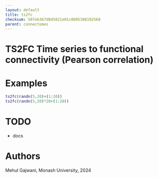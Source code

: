 ```yaml
---
layout: default
title: ts2fc
checksum: 507eb367d845821e01c0895308192568
parent: connectomes
---
```



 
# TS2FC Time series to functional connectivity (Pearson correlation)
 
# Examples
```matlab
ts2fc(randn(5,20)+(1:20))
ts2fc(randn(5,20)*20+(1:20))
```
 
# TODO
-  docs 
 
# Authors

Mehul Gajwani, Monash University, 2024

